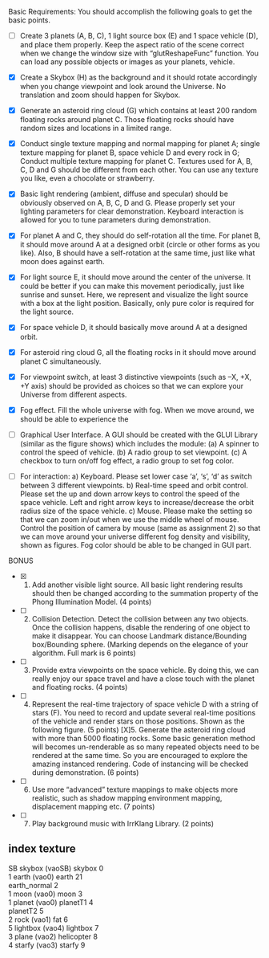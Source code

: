 ﻿Basic Requirements:
You should accomplish the following goals to get the basic points.

- [ ] Create 3 planets (A, B, C), 1 light source box (E) and 1 space vehicle (D), and place them properly. Keep the
aspect ratio of the scene correct when we change the window size with “glutReshapeFunc” function. You can
load any possible objects or images as your planets, vehicle.

- [X] Create a Skybox (H) as the background and it should rotate accordingly when you change viewpoint and look
around the Universe. No translation and zoom should happen for Skybox.

- [X] Generate an asteroid ring cloud (G) which contains at least 200 random floating rocks around planet C. Those
floating rocks should have random sizes and locations in a limited range.

- [X] Conduct single texture mapping and normal mapping for planet A; single texture mapping for planet B, space
vehicle D and every rock in G; Conduct multiple texture mapping for planet C. Textures used for A, B, C, D
and G should be different from each other. You can use any texture you like, even a chocolate or strawberry.

- [X] Basic light rendering (ambient, diffuse and specular) should be obviously observed on A, B, C, D and G.
Please properly set your lighting parameters for clear demonstration. Keyboard interaction is allowed for you
to tune parameters during demonstration.

- [X] For planet A and C, they should do self-rotation all the time. For planet B, it should move around A at a
designed orbit (circle or other forms as you like). Also, B should have a self-rotation at the same time, just
like what moon does against earth.

- [X] For light source E, it should move around the center of the universe. It could be better if you can make this
movement periodically, just like sunrise and sunset. Here, we represent and visualize the light source with a
box at the light position. Basically, only pure color is required for the light source.

- [X] For space vehicle D, it should basically move around A at a designed orbit.

- [X] For asteroid ring cloud G, all the floating rocks in it should move around planet C simultaneously.

- [X] For viewpoint switch, at least 3 distinctive viewpoints (such as –X, +X, +Y axis) should be provided as
choices so that we can explore your Universe from different aspects.

- [X] Fog effect. Fill the whole universe with fog. When we move around, we should be able to experience the

- [ ] Graphical User Interface. A GUI should be created with the GLUI Library (similar as the figure shows)
which includes the module:
(a) A spinner to control the speed of vehicle.
(b) A radio group to set viewpoint.
(c) A checkbox to turn on/off fog effect, a radio group to set fog color.

- [ ] For interaction:
a) Keyboard. Please set lower case ‘a’, ‘s’, ‘d’ as switch between 3 different viewpoints.
b) Real-time speed and orbit control. Please set the up and down arrow keys to control the speed of the
space vehicle. Left and right arrow keys to increase/decrease the orbit radius size of the space vehicle.
c) Mouse. Please make the setting so that we can zoom in/out when we use the middle wheel of mouse.
Control the position of camera by mouse (same as assignment 2) so that we can move around your
universe
different fog density and visibility, shown as figures. Fog color should be able to be changed in GUI part.




BONUS
- [X] 1. Add another visible light source. All basic light rendering results should then be changed according to the
summation property of the Phong Illumination Model. (4 points)
- [ ] 2. Collision Detection. Detect the collision between any two objects. Once the collision happens, disable the
rendering of one object to make it disappear. You can choose Landmark distance/Bounding
box/Bounding sphere. (Marking depends on the elegance of your algorithm. Full mark is 6 points)
- [ ] 3. Provide extra viewpoints on the space vehicle. By doing this, we can really enjoy our space travel and
have a close touch with the planet and floating rocks. (4 points)
- [ ] 4. Represent the real-time trajectory of space vehicle D with a string of stars (F). You need to record and
update several real-time positions of the vehicle and render stars on those positions. Shown as the
following figure. (5 points)
[X]5. Generate the asteroid ring cloud with more than 5000 floating rocks. Some basic generation method will
becomes un-renderable as so many repeated objects need to be rendered at the same time. So you are
encouraged to explore the amazing instanced rendering. Code of instancing will be checked during
 demonstration. (6 points)
- [ ] 6. Use more “advanced” texture mappings to make objects more realistic, such as shadow mapping
environment mapping, displacement mapping etc. (7 points)
- [ ] 7. Play background music with IrrKlang Library. (2 points)

index		texture   
---------------------------------------    
SB	skybox (vaoSB)	skybox  0    
1	earth (vao0)	earth 21   
			earth_normal 2    
1	moon (vao0)	moon 3   
1	planet (vao0)	planetT1 4   
			planetT2 5    
2	rock (vao1)	fat 6    
5	lightbox (vao4)	lightbox 7    
3	plane (vao2)                 helicopter 8     
4	starfy (vao3)	starfy 9    


